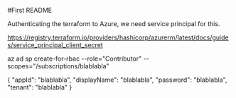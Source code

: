 #First README

Authenticating the terraform to Azure, we need service principal for this. 

https://registry.terraform.io/providers/hashicorp/azurerm/latest/docs/guides/service_principal_client_secret

az ad sp create-for-rbac --role="Contributor" --scopes="/subscriptions/blablabla"

{
  "appId": "blablabla",
  "displayName": "blablabla",
  "password": "blablabla",
  "tenant": "blablabla"
}
